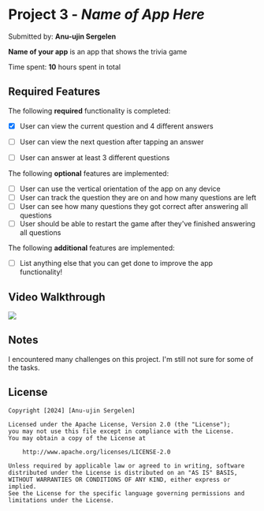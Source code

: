 # Project 3 - *Name of App Here*

Submitted by: **Anu-ujin Sergelen**

**Name of your app** is an app that shows the trivia game

Time spent: **10** hours spent in total

## Required Features

The following **required** functionality is completed:

- [x] User can view the current question and 4 different answers
- [ ] User can view the next question after tapping an answer
- [ ] User can answer at least 3 different questions


The following **optional** features are implemented:

- [ ] User can use the vertical orientation of the app on any device
- [ ] User can track the question they are on and how many questions are left
- [ ] User can see how many questions they got correct after answering all questions
- [ ] User should be able to restart the game after they've finished answering all questions

The following **additional** features are implemented:

- [ ] List anything else that you can get done to improve the app functionality!

## Video Walkthrough

<div>
    <a href="https://www.loom.com/share/7bb65db5717a4d0cbc3d61b3a833beaf">
    </a>
    <a href="https://www.loom.com/share/7bb65db5717a4d0cbc3d61b3a833beaf">
      <img style="max-width:300px;" src="https://cdn.loom.com/sessions/thumbnails/7bb65db5717a4d0cbc3d61b3a833beaf-with-play.gif">
    </a>
  </div>

## Notes

I encountered many challenges on this project. I'm still not sure for some of the tasks. 

## License

    Copyright [2024] [Anu-ujin Sergelen]

    Licensed under the Apache License, Version 2.0 (the "License");
    you may not use this file except in compliance with the License.
    You may obtain a copy of the License at

        http://www.apache.org/licenses/LICENSE-2.0

    Unless required by applicable law or agreed to in writing, software
    distributed under the License is distributed on an "AS IS" BASIS,
    WITHOUT WARRANTIES OR CONDITIONS OF ANY KIND, either express or implied.
    See the License for the specific language governing permissions and
    limitations under the License.

